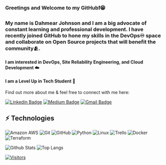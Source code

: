### Greetings and Welcome to my GitHub❗️😁

### My name is Dahmear Johnson and I am a big advocate of constant learning and professional development.  I have recently joined GitHub to hone my skills in the DevOps♾️ space and collaborate on Open Source projects that will benefit the community🫂.

#### I am interested in DevOps, Site Reliability Engineering, and Cloud Development ☁️
 
#### I am a Level Up in Tech Student 🏫

<!-- Introduce yourself and give a brief introduction about yourself here.  Also include what tech you're interested in and what you are currently learning -->

Find out more about me & feel free to connect with me here:

<!-- Replace the fields below with the information requested. Remember to remove the encapsulating <> characters. For spaces in names, use %20 (e.g. Broadus%20Palmer) -->

[![Linkedin Badge](https://img.shields.io/badge/-Dahmear%20Johnson-blue?style=flat-square&logo=Linkedin&logoColor=white&link=https://www.linkedin.com/in/dahmearjohnson/)](https://www.linkedin.com/in/dahmearjohnson/)
[![Medium Badge](https://img.shields.io/badge/Dahmear%20Johnson-12100E?style=flat-square&logo=medium&logoColor=white&link=https://medium.com/@dahmearjohnson)](https://medium.com/@dahmearjohnson)
[![Gmail Badge](https://img.shields.io/badge/-Dahmearjohnson@gmail.com-c14438?style=flat-square&logo=Gmail&logoColor=white&link=mailto:DahmearJohnson@gmail.com)](mailto:DahmearJohnson@gmail.com)

## ⚡ Technologies

<!-- Check out the Badges folder for more badges -->

![Amazon AWS](https://img.shields.io/badge/Amazon%20AWS-232F3E?style=flat-square&logo=amazon-aws)
![Git](https://img.shields.io/badge/-Git-black?style=flat-square&logo=git)
![GitHub](https://img.shields.io/badge/-GitHub-181717?style=flat-square&logo=github)
![Python](https://img.shields.io/badge/-Python-black?style=flat-square&logo=Python)
![Linux](https://img.shields.io/badge/Linux-FCC624?style=flat-square&logo=linux&logoColor=black)
![Trello](https://img.shields.io/badge/Trello-%23026AA7.svg?style=flat-square&logo=Trello&logoColor=white)
![Docker](https://img.shields.io/badge/docker-%230db7ed.svg?style=for-the-badge&logo=docker&logoColor=white)
![Terraform](https://img.shields.io/badge/terraform-%235835CC.svg?style=for-the-badge&logo=terraform&logoColor=white)

<!-- Replace the fields below with the information requested. Remember to remove the encapsulating <> characters. -->

![Github Stats](https://github-readme-stats.vercel.app/api?username=dahjohnson&count_private=true&show_icons=true&include_all_commits=true)
![Top Langs](https://github-readme-stats.vercel.app/api/top-langs/?username=dahjohnson&hide=TeX&layout=compact)


[![Visitors](https://api.visitorbadge.io/api/visitors?path=dahjohnson%2Fdahjohnson&label=VISITORS&countColor=%23263759)](https://visitorbadge.io/status?path=dahjohnson%2Fdahjohnson)
